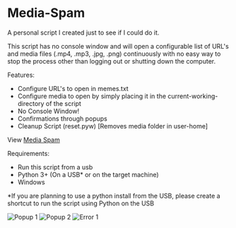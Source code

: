 # Media-Spam
A personal script I created just to see if I could do it.

This script has no console window and will open a configurable list of URL's and media files (.mp4, .mp3, .jpg, .png) continuously with no easy way to stop the process other than logging out or shutting down the computer.

Features:
- Configure URL's to open in memes.txt
- Configure media to open by simply placing it in the current-working-directory of the script
- No Console Window!
- Confirmations through popups
- Cleanup Script (reset.pyw) [Removes media folder in user-home]

View [Media Spam](https://github.com/smcclennon/Media-Spam/releases)

Requirements:
- Run this script from a usb
- Python 3+ (On a USB* or on the target machine)
- Windows

*If you are planning to use a python install from the USB, please create a shortcut to run the script using Python on the USB

![Popup 1](https://i.imgur.com/HfaCvMo.png)
![Popup 2](https://i.imgur.com/DwWVnUH.png)
![Error 1](https://i.imgur.com/O7FBzL8.png)